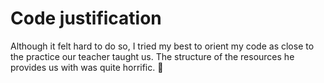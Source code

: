 # Code justification

Although it felt hard to do so, I tried my best to orient my code as close to the practice our teacher taught us. The structure of the resources he provides us with was quite horrific. 🥴
